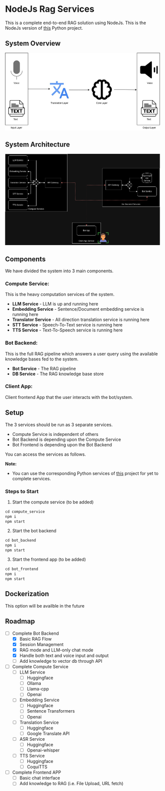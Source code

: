 # NodeJs Rag Services
This is a complete end-to-end RAG solution using NodeJs. This is the NodeJs version of [this](https://github.com/xphoenix-ai/rag-services) Python project.

## System Overview
![Model](img/overall_system.jpeg)

## System Architecture
![Model](img/architecture.png)

## Components

We have divided the system into 3 main components.

### Compute Service:

This is the heavy computation services of the system.

- **LLM Service** - LLM is up and running here
- **Embedding Service** - Sentence/Document embedding service is running here
- **Translator Service** - All direction translation service is running here
- **STT Service** - Speech-To-Text service is running here
- **TTS Service** - Text-To-Speech service is running here

### Bot Backend:

This is the full RAG pipeline which answers a user query using the available knowledge bases fed to the system.

- **Bot Service** - The RAG pipeline
- **DB Service** - The RAG knowledge base store

### Client App:

Client frontend App that the user interacts with the bot/system.

## Setup

The 3 services should be run as 3 separate services.
- Compute Service is independent of others
- Bot Backend is depending upon the Compute Service
- Bot Frontend is depending upon the Bot Backend

You can access the services as follows.

**Note:**
 - You can use the corresponding Python services of [this](https://github.com/xphoenix-ai/rag-services) project for yet to complete services.

### Steps to Start

1. Start the compute service (to be added)
```
cd compute_service
npm i
npm start
```

2. Start the bot backend
```
cd bot_backend
npm i
npm start
```

3. Start the frontend app (to be added)
```
cd bot_frontend
npm i
npm start
```

## Dockerization

This option will be availble in the future

<!-- ROADMAP -->
## Roadmap

- [ ] Complete Bot Backend
    - [x] Basic RAG Flow
    - [x] Session Management
    - [x] RAG mode and LLM-only chat mode
    - [x] Handle both text and voice input and output
    - [ ] Add knowledge to vector db through API
- [ ] Complete Compute Service
    - [ ] LLM Service
        - [ ] Huggingface
        - [ ] Ollama
        - [ ] Llama-cpp
        - [ ] Openai
    - [ ] Embedding Service
        - [ ] Huggingface
        - [ ] Sentence Transformers
        - [ ] Openai
    - [ ] Translation Service
        - [ ] Huggingface
        - [ ] Google Translate API
    - [ ] ASR Service
        - [ ] Huggingface
        - [ ] Openai-whisper
    - [ ] TTS Service
        - [ ] Huggingface
        - [ ] CoquiTTS
- [ ] Complete Frontend APP
    - [ ] Basic chat interface
    - [ ] Add knowledge to RAG (i.e. File Upload, URL fetch)
